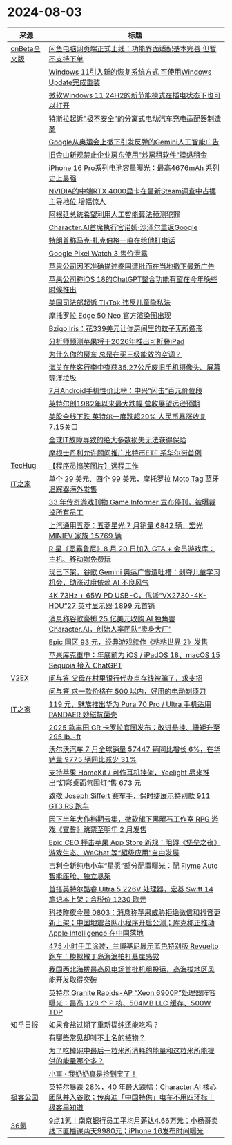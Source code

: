 ﻿# 2024-08-03

|来源|标题|
|---|---|
|[cnBeta全文版](http://feeds2.feedburner.com/cnbeta-full)|[闲鱼电脑网页端正式上线：功能界面适配基本完善 但暂不支持下单](https://m.cnbeta.com.tw/view/1440820.htm)|
||[Windows 11引入新的恢复系统方式 可使用Windows Update完成重装](https://m.cnbeta.com.tw/view/1440817.htm)|
||[微软Windows 11 24H2的新节能模式在插电状态下也可以打开](https://m.cnbeta.com.tw/view/1440816.htm)|
||[特斯拉起诉"极不安全"的分离式电动汽车充电适配器制造商](https://m.cnbeta.com.tw/view/1440814.htm)|
||[Google从奥运会上撤下引发反弹的Gemini人工智能广告](https://m.cnbeta.com.tw/view/1440813.htm)|
||[旧金山新规禁止企业房东使用"炒房租软件"操纵租金](https://m.cnbeta.com.tw/view/1440811.htm)|
||[iPhone 16 Pro系列电池容量曝光：最高4676mAh 系列史上最强](https://m.cnbeta.com.tw/view/1440809.htm)|
||[NVIDIA的中端RTX 4000显卡在最新Steam调查中占据主导地位 增幅惊人](https://m.cnbeta.com.tw/view/1440808.htm)|
||[阿根廷总统希望利用人工智能算法预测犯罪](https://m.cnbeta.com.tw/view/1440806.htm)|
||[Character.AI首席执行官诺姆·沙泽尔重返Google](https://m.cnbeta.com.tw/view/1440805.htm)|
||[特朗普称马克·扎克伯格一直在给他打电话](https://m.cnbeta.com.tw/view/1440804.htm)|
||[Google Pixel Watch 3 售价泄露](https://m.cnbeta.com.tw/view/1440796.htm)|
||[苹果公司因不准确描述泰国遭批而在当地撤下最新广告](https://m.cnbeta.com.tw/view/1440795.htm)|
||[苹果公司称iOS 18的ChatGPT整合功能有望在今年晚些时候推出](https://m.cnbeta.com.tw/view/1440794.htm)|
||[美国司法部起诉 TikTok 违反儿童隐私法](https://m.cnbeta.com.tw/view/1440793.htm)|
||[摩托罗拉 Edge 50 Neo 官方渲染图出现](https://m.cnbeta.com.tw/view/1440792.htm)|
||[Bzigo Iris：花339美元让你房间里的蚊子无所遁形](https://m.cnbeta.com.tw/view/1440790.htm)|
||[分析师预测苹果将于2026年推出可折叠iPad](https://m.cnbeta.com.tw/view/1440789.htm)|
||[为什么你的房东 总是在买三级能效的空调？](https://m.cnbeta.com.tw/view/1440788.htm)|
||[海关在旅客行李中查获35.27公斤废旧手机摄像头、屏幕等洋垃圾](https://m.cnbeta.com.tw/view/1440787.htm)|
||[7月Android手机性价比榜：中兴“闪击”百元价位段](https://m.cnbeta.com.tw/view/1440786.htm)|
||[英特尔创1982年以来最大跌幅 营收展望远逊预期](https://m.cnbeta.com.tw/view/1440784.htm)|
||[美股全线下跌 英特尔一度跌超29% 人民币暴涨收复7.15关口](https://m.cnbeta.com.tw/view/1440782.htm)|
||[全球IT故障导致的绝大多数损失无法获得保险](https://m.cnbeta.com.tw/view/1440781.htm)|
||[摩根士丹利允许顾问推广比特币ETF 系华尔街首例](https://m.cnbeta.com.tw/view/1440780.htm)|
|[TecHug](https://www.techug.com/feed)|[【程序员搞笑图片】远程工作](https://www.techug.com/post/remotework/)|
|[IT之家](https://www.ithome.com/rss/)|[单个 29 美元、四个 99 美元，摩托罗拉 Moto Tag 蓝牙追踪器海外发售](https://www.ithome.com/0/786/000.htm)|
||[33 年传奇游戏刊物 Game Informer 宣布停刊，被曝裁掉所有员工](https://www.ithome.com/0/785/999.htm)|
||[上汽通用五菱：五菱星光 7 月销量 6842 辆，宏光 MINIEV 家族 15769 辆](https://www.ithome.com/0/785/998.htm)|
||[R 星《恶霸鲁尼》8 月 20 日加入 GTA + 会员游戏库：主机、移动端免费玩](https://www.ithome.com/0/785/997.htm)|
||[现已下架，谷歌 Gemini 奥运广告遭吐槽：剥夺儿童学习机会，助涨过度依赖 AI 不良风气](https://www.ithome.com/0/785/996.htm)|
||[4K 73Hz + 65W PD USB-C，优派“VX2730-4K-HDU”27 英寸显示器 1899 元首销](https://www.ithome.com/0/785/995.htm)|
||[消息称谷歌豪掷 25 亿美元收购 AI 独角兽 Character.AI，创始人率团队“卖身大厂”](https://www.ithome.com/0/785/994.htm)|
||[Epic 国区 93 元，经典游戏续作《粘粘世界 2》发售](https://www.ithome.com/0/785/993.htm)|
||[苹果库克重申：年底前为 iOS / iPadOS 18、macOS 15 Sequoia 接入 ChatGPT](https://www.ithome.com/0/785/992.htm)|
|[V2EX](https://www.v2ex.com/index.xml)|[ 问与答 父母在村里银行代办点存钱被骗了，求支招](https://www.v2ex.com/t/1062168#reply20)|
||[ 问与答 求一款价格在 500 以内，好用的电动剃须刀](https://www.v2ex.com/t/1062166#reply13)|
|[IT之家](https://www.ithome.com/rss/)|[119 元，魅族推出华为 Pura 70 Pro / Ultra 手机适用 PANDAER 妙磁抗菌壳](https://www.ithome.com/0/785/991.htm)|
||[2025 款丰田 GR 卡罗拉官图发布：改进悬挂、扭矩升至 295 lb.-ft](https://www.ithome.com/0/785/990.htm)|
||[沃尔沃汽车 7 月全球销量 57447 辆同比增长 6%，在华销量 9775 辆同比减少 31%](https://www.ithome.com/0/785/989.htm)|
||[支持苹果 HomeKit / 可作耳机挂架，Yeelight 易来推出“幻彩桌面氛围灯”售 673 元](https://www.ithome.com/0/785/988.htm)|
||[致敬 Joseph Siffert 赛车手，保时捷展示特别款 911 GT3 RS 跑车](https://www.ithome.com/0/785/987.htm)|
||[因下半年大作档期云集，微软旗下黑曜石工作室 RPG 游戏《宣誓》跳票至明年 2 月发售](https://www.ithome.com/0/785/986.htm)|
||[Epic CEO 抨击苹果 App Store 新规：阻碍《堡垒之夜》游戏生态、WeChat 等“超级应用”自由发展](https://www.ithome.com/0/785/984.htm)|
||[吉利全新纯电小车“星愿”部分配置曝光：配 Flyme Auto 智能座舱、独立悬架](https://www.ithome.com/0/785/983.htm)|
||[首搭英特尔酷睿 Ultra 5 226V 处理器，宏碁 Swift 14 笔记本上架：含税价 1230 欧元](https://www.ithome.com/0/785/982.htm)|
||[科技昨夜今晨 0803：消息称苹果威胁拒绝微信和抖音更新上架；中国地震台网小程序开启公测；库克称正推动 Apple Intelligence 在中国落地](https://www.ithome.com/0/785/981.htm)|
||[475 小时手工涂装，兰博基尼展示蓝色特别版 Revuelto 跑车：模拟撒丁岛海浪拍打悬崖感觉](https://www.ithome.com/0/785/980.htm)|
||[我国西北海拔最高风电场首批机组投运，高海拔地区风能开发取得突破](https://www.ithome.com/0/785/979.htm)|
||[英特尔 Granite Rapids-AP “Xeon 6900P”处理器阵容曝光：最高 128 个 P 核、504MB LLC 缓存、500W TDP](https://www.ithome.com/0/785/978.htm)|
|[知乎日报](https://feedx.net/rss/zhihudaily.xml)|[如果食盐过期了重新提纯还能吃吗？](https://daily.zhihu.com/story/9774298)|
||[有哪些常见却叫不上名的植物？](https://daily.zhihu.com/story/9774304)|
||[为了吃掉碗中最后一粒米所消耗的能量和这粒米所能提供的能量哪个多？](https://daily.zhihu.com/story/9774305)|
||[小事 · 我奶奶真是捡到宝了！](https://daily.zhihu.com/story/9774315)|
|[极客公园](http://feeds.geekpark.net/)|[英特尔暴跌 28%，40 年最大跌幅；Character.AI 核心团队并入谷歌；传奥迪「中国特供」电车不用四环标｜极客早知道](http://www.geekpark.net/news/338876)|
|[36氪](http://36kr.com/feed)|[9点1氪｜南京银行员工平均月薪达4.66万元；小杨哥卖线下直播课两天9980元；iPhone 16发布时间曝光](https://36kr.com/p/2889733535587208?f=rss)|
